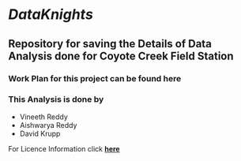 # _DataKnights_

## Repository for saving the Details of Data Analysis done for Coyote Creek Field Station

### Work Plan for this project can be found here

### This Analysis is done by
* Vineeth Reddy 
* Aishwarya Reddy
* David Krupp

For Licence Information click **[here](https://github.com/vineethreddyramasa/DataKnights/blob/master/LICENSE)** 
